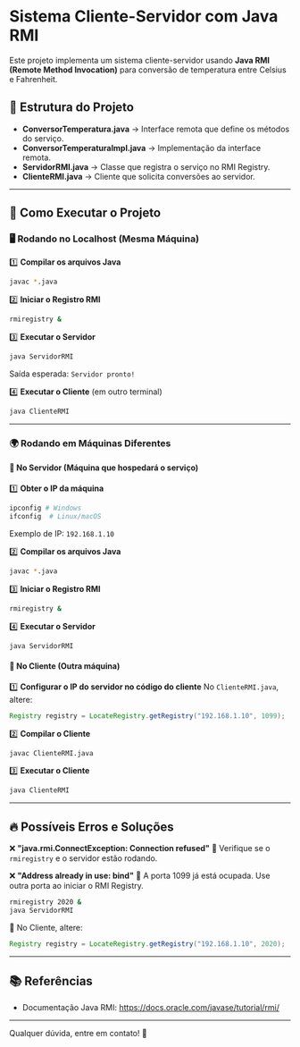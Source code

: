# Sistema Cliente-Servidor com Java RMI

Este projeto implementa um sistema cliente-servidor usando **Java RMI (Remote Method Invocation)** para conversão de temperatura entre Celsius e Fahrenheit.

## 📌 Estrutura do Projeto

- **ConversorTemperatura.java** → Interface remota que define os métodos do serviço.
- **ConversorTemperaturaImpl.java** → Implementação da interface remota.
- **ServidorRMI.java** → Classe que registra o serviço no RMI Registry.
- **ClienteRMI.java** → Cliente que solicita conversões ao servidor.

---

## 🚀 Como Executar o Projeto

### 🖥️ Rodando no Localhost (Mesma Máquina)

1️⃣ **Compilar os arquivos Java**
```sh
javac *.java
```

2️⃣ **Iniciar o Registro RMI**
```sh
rmiregistry &
```

3️⃣ **Executar o Servidor**
```sh
java ServidorRMI
```
Saída esperada: `Servidor pronto!`

4️⃣ **Executar o Cliente** (em outro terminal)
```sh
java ClienteRMI
```

---

### 🌍 Rodando em Máquinas Diferentes

#### 🔹 No Servidor (Máquina que hospedará o serviço)
1️⃣ **Obter o IP da máquina**
```sh
ipconfig # Windows
ifconfig  # Linux/macOS
```
Exemplo de IP: `192.168.1.10`

2️⃣ **Compilar os arquivos Java**
```sh
javac *.java
```

3️⃣ **Iniciar o Registro RMI**
```sh
rmiregistry &
```

4️⃣ **Executar o Servidor**
```sh
java ServidorRMI
```

#### 🔹 No Cliente (Outra máquina)
1️⃣ **Configurar o IP do servidor no código do cliente**
No `ClienteRMI.java`, altere:
```java
Registry registry = LocateRegistry.getRegistry("192.168.1.10", 1099);
```

2️⃣ **Compilar o Cliente**
```sh
javac ClienteRMI.java
```

3️⃣ **Executar o Cliente**
```sh
java ClienteRMI
```

---

## 🔥 Possíveis Erros e Soluções

❌ **"java.rmi.ConnectException: Connection refused"**
🔹 Verifique se o `rmiregistry` e o servidor estão rodando.

❌ **"Address already in use: bind"**
🔹 A porta 1099 já está ocupada. Use outra porta ao iniciar o RMI Registry.
```sh
rmiregistry 2020 &
java ServidorRMI
```
🔹 No Cliente, altere:
```java
Registry registry = LocateRegistry.getRegistry("192.168.1.10", 2020);
```

---

## 📚 Referências
- Documentação Java RMI: https://docs.oracle.com/javase/tutorial/rmi/

---

Qualquer dúvida, entre em contato! 🚀

